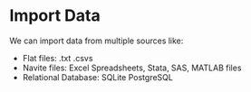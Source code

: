 # Import Data

We can import data from multiple sources like:

- Flat files: .txt .csvs
- Navite files: Excel Spreadsheets, Stata, SAS, MATLAB files
- Relational Database: SQLite PostgreSQL
